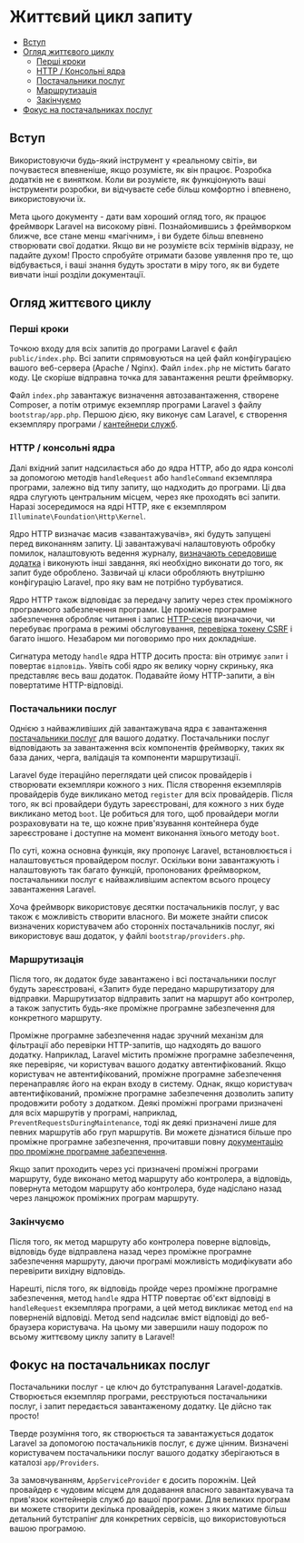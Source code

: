 # Життєвий цикл запиту

- [Вступ](#introduction)
- [Огляд життєвого циклу](#lifecycle-overview)
    - [Перші кроки](#first-steps)
    - [HTTP / Консольні ядра](#http-console-kernels)
    - [Постачальники послуг](#service-providers)
    - [Маршрутизація](#routing)
    - [Закінчуємо](#finishing-up)
- [Фокус на постачальниках послуг](#focus-on-service-providers)

<a name="introduction"></a>
## Вступ

Використовуючи будь-який інструмент у «реальному світі», ви почуваєтеся впевненіше, якщо розумієте, як він працює. Розробка додатків не є винятком. Коли ви розумієте, як функціонують ваші інструменти розробки, ви відчуваєте себе більш комфортно і впевнено, використовуючи їх.

Мета цього документу - дати вам хороший огляд того, як працює фреймворк Laravel на високому рівні. Познайомившись з фреймворком ближче, все стане менш «магічним», і ви будете більш впевнено створювати свої додатки. Якщо ви не розумієте всіх термінів відразу, не падайте духом! Просто спробуйте отримати базове уявлення про те, що відбувається, і ваші знання будуть зростати в міру того, як ви будете вивчати інші розділи документації.

<a name="lifecycle-overview"></a>
## Огляд життєвого циклу

<a name="first-steps"></a>
### Перші кроки

Точкою входу для всіх запитів до програми Laravel є файл `public/index.php`. Всі запити спрямовуються на цей файл конфігурацією вашого веб-сервера (Apache / Nginx). Файл `index.php` не містить багато коду. Це скоріше відправна точка для завантаження решти фреймворку.

Файл `index.php` завантажує визначення автозавантаження, створене Composer, а потім отримує екземпляр програми Laravel з файлу `bootstrap/app.php`. Першою дією, яку виконує сам Laravel, є створення екземпляру програми / [кантейнери служб](/docs/{{version}}/container).

<a name="http-console-kernels"></a>
### HTTP / консольні ядра

Далі вхідний запит надсилається або до ядра HTTP, або до ядра консолі за допомогою методів `handleRequest` або `handleCommand` екземпляра програми, залежно від типу запиту, що надходить до програми. Ці два ядра слугують центральним місцем, через яке проходять всі запити. Наразі зосередимося на ядрі HTTP, яке є екземпляром `Illuminate\Foundation\Http\Kernel`.

Ядро HTTP визначає масив «завантажувачів», які будуть запущені перед виконанням запиту. Ці завантажувачі налаштовують обробку помилок, налаштовують ведення журналу, [визначають середовище додатка](/docs/{{version}}/configuration#environment-configuration) і виконують інші завдання, які необхідно виконати до того, як запит буде оброблено. Зазвичай ці класи обробляють внутрішню конфігурацію Laravel, про яку вам не потрібно турбуватися.

Ядро HTTP також відповідає за передачу запиту через стек проміжного програмного забезпечення програми. Це проміжне програмне забезпечення обробляє читання і запис [HTTP-сесія](/docs/{{version}}/session) визначаючи, чи перебуває програма в режимі обслуговування, [перевірка токену CSRF](/docs/{{version}}/csrf) і багато іншого. Незабаром ми поговоримо про них докладніше.

Сигнатура методу `handle` ядра HTTP досить проста: він отримує `запит` і повертає `відповідь`. Уявіть собі ядро як велику чорну скриньку, яка представляє весь ваш додаток. Подавайте йому HTTP-запити, а він повертатиме HTTP-відповіді.

<a name="service-providers"></a>
### Постачальники послуг

Однією з найважливіших дій завантажувача ядра є завантаження [постачальники послуг](/docs/{{version}}/providers) для вашого додатку. Постачальники послуг відповідають за завантаження всіх компонентів фреймворку, таких як база даних, черга, валідація та компоненти маршрутизації.

Laravel буде ітераційно переглядати цей список провайдерів і створювати екземпляри кожного з них. Після створення екземплярів провайдерів буде викликано метод `register` для всіх провайдерів. Після того, як всі провайдери будуть зареєстровані, для кожного з них буде викликано метод `boot`. Це робиться для того, щоб провайдери могли розраховувати на те, що кожне прив'язування контейнера буде зареєстроване і доступне на момент виконання їхнього методу `boot`.

По суті, кожна основна функція, яку пропонує Laravel, встановлюється і налаштовується провайдером послуг. Оскільки вони завантажують і налаштовують так багато функцій, пропонованих фреймворком, постачальники послуг є найважливішим аспектом всього процесу завантаження Laravel.

Хоча фреймворк використовує десятки постачальників послуг, у вас також є можливість створити власного. Ви можете знайти список визначених користувачем або сторонніх постачальників послуг, які використовує ваш додаток, у файлі `bootstrap/providers.php`.

<a name="routing"></a>
### Маршрутизація

Після того, як додаток буде завантажено і всі постачальники послуг будуть зареєстровані, «Запит» буде передано маршрутизатору для відправки. Маршрутизатор відправить запит на маршрут або контролер, а також запустить будь-яке проміжне програмне забезпечення для конкретного маршруту.

Проміжне програмне забезпечення надає зручний механізм для фільтрації або перевірки HTTP-запитів, що надходять до вашого додатку. Наприклад, Laravel містить проміжне програмне забезпечення, яке перевіряє, чи користувач вашого додатку автентифікований. Якщо користувач не автентифікований, проміжне програмне забезпечення перенаправляє його на екран входу в систему. Однак, якщо користувач автентифікований, проміжне програмне забезпечення дозволить запиту продовжити роботу з додатком. Деякі проміжні програми призначені для всіх маршрутів у програмі, наприклад, `PreventRequestsDuringMaintenance`, тоді як деякі призначені лише для певних маршрутів або груп маршрутів. Ви можете дізнатися більше про проміжне програмне забезпечення, прочитавши повну [документацію про проміжне програмне забезпечення](/docs/{{version}}/middleware).

Якщо запит проходить через усі призначені проміжні програми маршруту, буде виконано метод маршруту або контролера, а відповідь, повернута методом маршруту або контролера, буде надіслано назад через ланцюжок проміжних програм маршруту.

<a name="finishing-up"></a>
### Закінчуємо

Після того, як метод маршруту або контролера поверне відповідь, відповідь буде відправлена назад через проміжне програмне забезпечення маршруту, даючи програмі можливість модифікувати або перевірити вихідну відповідь.

Нарешті, після того, як відповідь пройде через проміжне програмне забезпечення, метод `handle` ядра HTTP повертає об'єкт відповіді в `handleRequest` екземпляра програми, а цей метод викликає метод `end` на поверненій відповіді. Метод send надсилає вміст відповіді до веб-браузера користувача. На цьому ми завершили нашу подорож по всьому життєвому циклу запиту в Laravel!

<a name="focus-on-service-providers"></a>
## Фокус на постачальниках послуг

Постачальники послуг - це ключ до бутстрапування Laravel-додатків. Створюється екземпляр програми, реєструються постачальники послуг, і запит передається завантаженому додатку. Це дійсно так просто!

Тверде розуміння того, як створюється та завантажується додаток Laravel за допомогою постачальників послуг, є дуже цінним. Визначені користувачем постачальники послуг вашого додатку зберігаються в каталозі `app/Providers`.

За замовчуванням, `AppServiceProvider` є досить порожнім. Цей провайдер є чудовим місцем для додавання власного завантажувача та прив'язок контейнерів служб до вашої програми. Для великих програм ви можете створити декілька провайдерів, кожен з яких матиме більш детальний бутстрапінг для конкретних сервісів, що використовуються вашою програмою.

